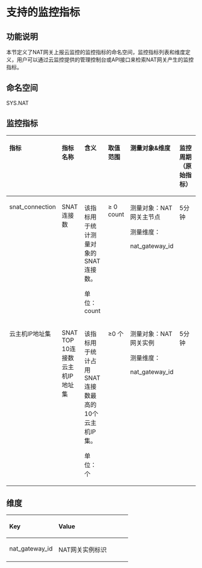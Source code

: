 # 支持的监控指标<a name="nat_ces_0002"></a>

## 功能说明<a name="section352319314226"></a>

本节定义了NAT网关上报云监控的监控指标的命名空间，监控指标列表和维度定义，用户可以通过云监控提供的管理控制台或API接口来检索NAT网关产生的监控指标。

## 命名空间<a name="section48641254172217"></a>

SYS.NAT

## 监控指标<a name="section1954874112249"></a>

<a name="table102675383222"></a>
<table><thead align="left"><tr id="row726893842214"><th class="cellrowborder" valign="top" width="11.16888311168883%" id="mcps1.1.7.1.1"><p id="p20269183892219"><a name="p20269183892219"></a><a name="p20269183892219"></a>指标</p>
</th>
<th class="cellrowborder" valign="top" width="16.318368163183685%" id="mcps1.1.7.1.2"><p id="p16270153816220"><a name="p16270153816220"></a><a name="p16270153816220"></a>指标名称</p>
</th>
<th class="cellrowborder" valign="top" width="23.45765423457654%" id="mcps1.1.7.1.3"><p id="p527115383221"><a name="p527115383221"></a><a name="p527115383221"></a>含义</p>
</th>
<th class="cellrowborder" valign="top" width="12.34876512348765%" id="mcps1.1.7.1.4"><p id="p202711238192210"><a name="p202711238192210"></a><a name="p202711238192210"></a>取值范围</p>
</th>
<th class="cellrowborder" valign="top" width="18.008199180081995%" id="mcps1.1.7.1.5"><p id="p52723385226"><a name="p52723385226"></a><a name="p52723385226"></a>测量对象&amp;维度</p>
</th>
<th class="cellrowborder" valign="top" width="18.698130186981302%" id="mcps1.1.7.1.6"><p id="p12656105763615"><a name="p12656105763615"></a><a name="p12656105763615"></a>监控周期（原始指标）</p>
</th>
</tr>
</thead>
<tbody><tr id="row2272193812219"><td class="cellrowborder" valign="top" width="11.16888311168883%" headers="mcps1.1.7.1.1 "><p id="p149641356171117"><a name="p149641356171117"></a><a name="p149641356171117"></a>snat_connection</p>
</td>
<td class="cellrowborder" valign="top" width="16.318368163183685%" headers="mcps1.1.7.1.2 "><p id="p59647568111"><a name="p59647568111"></a><a name="p59647568111"></a>SNAT连接数</p>
</td>
<td class="cellrowborder" valign="top" width="23.45765423457654%" headers="mcps1.1.7.1.3 "><p id="p14964956111116"><a name="p14964956111116"></a><a name="p14964956111116"></a>该指标用于统计测量对象的SNAT连接数。</p>
<p id="p7369230172013"><a name="p7369230172013"></a><a name="p7369230172013"></a>单位：count</p>
</td>
<td class="cellrowborder" valign="top" width="12.34876512348765%" headers="mcps1.1.7.1.4 "><p id="p896412563116"><a name="p896412563116"></a><a name="p896412563116"></a>≥ 0 count</p>
</td>
<td class="cellrowborder" valign="top" width="18.008199180081995%" headers="mcps1.1.7.1.5 "><p id="p1964356101112"><a name="p1964356101112"></a><a name="p1964356101112"></a>测量对象：NAT网关主节点</p>
<p id="p823153843717"><a name="p823153843717"></a><a name="p823153843717"></a>测量维度：</p>
<p id="p125462015382"><a name="p125462015382"></a><a name="p125462015382"></a>nat_gateway_id</p>
</td>
<td class="cellrowborder" valign="top" width="18.698130186981302%" headers="mcps1.1.7.1.6 "><p id="p765645713612"><a name="p765645713612"></a><a name="p765645713612"></a>5分钟</p>
</td>
</tr>
<tr id="row1348614455913"><td class="cellrowborder" valign="top" width="11.16888311168883%" headers="mcps1.1.7.1.1 "><p id="p748617451398"><a name="p748617451398"></a><a name="p748617451398"></a>云主机IP地址集</p>
</td>
<td class="cellrowborder" valign="top" width="16.318368163183685%" headers="mcps1.1.7.1.2 "><p id="p62811656991"><a name="p62811656991"></a><a name="p62811656991"></a>SNAT TOP 10连接数云主机IP地址集</p>
</td>
<td class="cellrowborder" valign="top" width="23.45765423457654%" headers="mcps1.1.7.1.3 "><p id="p92811561694"><a name="p92811561694"></a><a name="p92811561694"></a>该指标用于统计占用SNAT连接数最高的10个云主机IP集。</p>
<p id="p853183420433"><a name="p853183420433"></a><a name="p853183420433"></a>单位：个</p>
</td>
<td class="cellrowborder" valign="top" width="12.34876512348765%" headers="mcps1.1.7.1.4 "><p id="p1528116561917"><a name="p1528116561917"></a><a name="p1528116561917"></a>≥0 个</p>
</td>
<td class="cellrowborder" valign="top" width="18.008199180081995%" headers="mcps1.1.7.1.5 "><p id="p57816332325"><a name="p57816332325"></a><a name="p57816332325"></a>测量对象：NAT网关实例</p>
<p id="p153301940183513"><a name="p153301940183513"></a><a name="p153301940183513"></a>测量维度：</p>
<p id="p93301940163514"><a name="p93301940163514"></a><a name="p93301940163514"></a>nat_gateway_id</p>
</td>
<td class="cellrowborder" valign="top" width="18.698130186981302%" headers="mcps1.1.7.1.6 "><p id="p1148634517920"><a name="p1148634517920"></a><a name="p1148634517920"></a>5分钟</p>
</td>
</tr>
</tbody>
</table>

## 维度<a name="section11173113215254"></a>

<a name="zh-cn_topic_0102475743_table13291038182217"></a>
<table><thead align="left"><tr id="zh-cn_topic_0102475743_row13292153862219"><th class="cellrowborder" valign="top" width="40.400000000000006%" id="mcps1.1.3.1.1"><p id="zh-cn_topic_0102475743_p17292638192211"><a name="zh-cn_topic_0102475743_p17292638192211"></a><a name="zh-cn_topic_0102475743_p17292638192211"></a>Key</p>
</th>
<th class="cellrowborder" valign="top" width="59.599999999999994%" id="mcps1.1.3.1.2"><p id="zh-cn_topic_0102475743_p92938385226"><a name="zh-cn_topic_0102475743_p92938385226"></a><a name="zh-cn_topic_0102475743_p92938385226"></a>Value</p>
</th>
</tr>
</thead>
<tbody><tr id="zh-cn_topic_0102475743_row1429373812228"><td class="cellrowborder" valign="top" width="40.400000000000006%" headers="mcps1.1.3.1.1 "><p id="zh-cn_topic_0102475743_p11777171991217"><a name="zh-cn_topic_0102475743_p11777171991217"></a><a name="zh-cn_topic_0102475743_p11777171991217"></a>nat_gateway_id</p>
</td>
<td class="cellrowborder" valign="top" width="59.599999999999994%" headers="mcps1.1.3.1.2 "><p id="zh-cn_topic_0102475743_p11777101931217"><a name="zh-cn_topic_0102475743_p11777101931217"></a><a name="zh-cn_topic_0102475743_p11777101931217"></a>NAT网关实例标识</p>
</td>
</tr>
</tbody>
</table>

